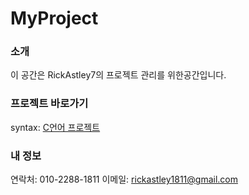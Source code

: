 ﻿# MyProject
### 소개
이 공간은 RickAstley7의 프로젝트 관리를 위한공간입니다.

### 프로젝트 바로가기
syntax: [C언어 프로젝트](https://github.com/RickAstley7/MyProject/tree/c_project)

### 내 정보
연락처: 010-2288-1811
이메일: rickastley1811@gmail.com